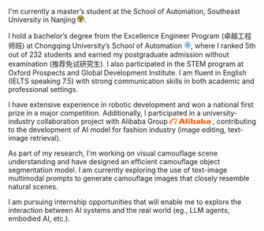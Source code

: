 I'm currently a master’s student at the School of Automation, Southeast University in Nanjing <img src="./images/SEU_logo.png" style="width: 1em; height: auto;">.

I hold a bachelor’s degree from the Excellence Engineer Program (卓越工程师班) at Chongqing University’s School of Automation <img src="./images/CQU_logo.png" style="width: 1em; height: auto;">, where I ranked 5th out of 232 students and earned my postgraduate admission without examination (推荐免试研究生). I also participated in the STEM program at Oxford Prospects and Global Development Institute. I am fluent in English (IELTS speaking 7.5) with strong communication skills in both academic and professional settings.

I have extensive experience in robotic development and won a national first prize in a major competition. Additionally, I participated in a university-industry collaboration project with Alibaba Group <img src="./images/alibaba-text.png" style="width: 6em; height: auto;"> , contributing to the development of AI model for fashion industry (image editing, text-image retrieval).

As part of my research, I'm working on visual camouflage scene understanding and have designed an efficient camouflage object segmentation model. I am currently exploring the use of text-image multimodal prompts to generate camouflage images that closely resemble natural scenes.

I am pursuing internship opportunities that will enable me to explore the interaction between AI systems and the real world (eg., LLM agents, embodied AI, etc.).